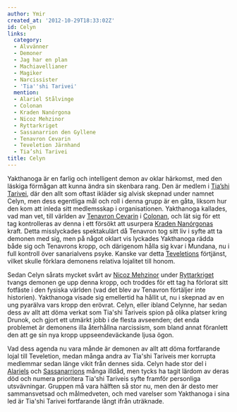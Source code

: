 ```yaml
---
author: Ymir
created_at: '2012-10-29T18:33:02Z'
id: Celyn
links:
  category:
  - Alvvänner
  - Demoner
  - Jag har en plan
  - Machiavellianer
  - Magiker
  - Narcissister
  - 'Tia''shi Tarivei'
  mention:
  - Alariel Stålvinge
  - Colonan
  - Kraden Nanórgona
  - Nicoz Mehzinor
  - Ryttarkriget
  - Sassanarrion den Gyllene
  - Tenavron Cevarin
  - Teveletion Järnhand
  - Tia’shi Tarivei
title: Celyn
---
```


Yakthanoga är en farlig och intelligent demon av oklar härkomst, med den läskiga förmågan att kunna
ändra sin skenbara rang. Den är medlem i [Tia’shi Tarivei], där den allt som oftast ikläder sig
alvisk skepnad under namnet Celyn, men dess egentliga mål och roll i denna grupp är en gåta, liksom
hur den kom att inleda sitt medlemsskap i organisationen. Yakthanoga kallades, vad man vet, till
världen av [Tenavron Cevarin] i [Colonan], och lät sig för ett tag kontrolleras av denna i ett
försökt att usurpera [Kraden Nanórgonas] kraft. Detta misslyckades spektakulärt då Tenavron tog sitt
liv i syfte att ta demonen med sig, men på något oklart vis lyckades Yakthanoga rädda både sig och
Tenavrons kropp, och därigenom hålla sig kvar i Mundana, nu i full kontroll över sanarialvens psyke.
Kanske var detta [Teveletions] förtjänst, vilket skulle förklara demonens relativa lojalitet till
honom.

Sedan Celyn sårats mycket svårt av [Nicoz Mehzinor] under [Ryttarkriget] tvangs demonen ge upp denna
kropp, och troddes för ett tag ha förlorat sitt fotfäste i den fysiska världen (vad det blev av
Tenavron förtäljer inte historien). Yakthanoga visade sig emellertid ha hållit ut, nu i skepnad av
en ung pyarälva vars kropp den erövrat. Celyn, eller ibland Celynne, har sedan dess av allt att döma
verkat som Tia'shi Tariveis spion på olika platser kring Drunok, och gjort ett utmärkt jobb i de
flesta avseenden; det enda problemet är demonens illa återhållna narcissism, som bland annat
föranlett den att ge sin nya kropp uppseendeväckande ljusa ögon.

Vad dess agenda nu vara månde är demonen av allt att döma fortfarande lojal till Teveletion, medan
många andra av Tia'shi Tariveis mer korrupta medlemmar sedan länge vikit från dennes sida. Celyn
hade stor del i [Alariels] och [Sassanarrions] många illdåd, men tycks ha tagit lärdom av deras död
och numera prioritera Tia'shi Tariveis syfte framför personliga utsvävningar. Gruppen må vara
hälften så stor nu, men den är desto mer sammansvetsad och målmedveten, och med varelser som
Yakthanoga i sina led är Tia'shi Tarivei fortfarande långt ifrån uträknade.

  [Tia’shi Tarivei]: Tiashi_Tarivei
  [Tenavron Cevarin]: Tenavron_Cevarin
  [Colonan]: Colonan
  [Kraden Nanórgonas]: Kraden_Nanórgona
  [Teveletions]: Teveletion_Järnhand
  [Nicoz Mehzinor]: Nicoz_Mehzinor
  [Ryttarkriget]: Ryttarkriget
  [Alariels]: Alariel_Stålvinge
  [Sassanarrions]: Sassanarrion_den_Gyllene